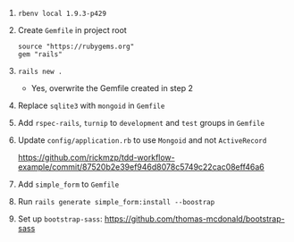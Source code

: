 1. `rbenv local 1.9.3-p429`
2. Create `Gemfile` in project root

    ```
    source "https://rubygems.org"
    gem "rails"
    ```
3. `rails new .`
    - Yes, overwrite the Gemfile created in step 2
4. Replace `sqlite3` with `mongoid` in `Gemfile`
5. Add `rspec-rails`, `turnip` to `development` and `test` groups in `Gemfile`
6. Update `config/application.rb` to use `Mongoid` and not `ActiveRecord`
   
   https://github.com/rickmzp/tdd-workflow-example/commit/87520b2e39ef946d8078c5749c22cac08eff46a6
7. Add `simple_form` to `Gemfile`
8. Run `rails generate simple_form:install --boostrap`
9. Set up `bootstrap-sass`: https://github.com/thomas-mcdonald/bootstrap-sass
